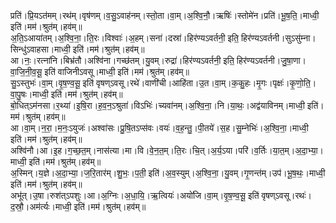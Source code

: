

  
प्रति॑।प्रि॒यऽत॑मम्।रथ॑म्।वृष॑णम्।व॒सु॒ऽवाह॑नम्।स्तो॒ता।वा॒म्।अ॒श्वि॒नौ॒।ऋषिः॑।स्तोमे॑न।प्रति॑।भू॒ष॒ति॒।माध्वी॒ इति॑।मम॑।श्रुत॑म्।हव॑म्॥  
अ॒ति॒ऽआया॑तम्।अ॒श्वि॒ना॒।ति॒रः।विश्वाः॑।अ॒हम्।सना॑।दस्रा॑।हिर॑ण्यऽवर्तनी॒ इति॒ हिर॑ण्यऽवर्तनी।सुऽसु॑म्ना।सिन्धु॑ऽवाहसा।माध्वी॒ इति॑।मम॑।श्रुत॑म्।हव॑म्॥  
आ।नः॒।रत्ना॑नि।बिभ्र॑तौ।अश्वि॑ना।गच्छ॑तम्।यु॒वम्।रुद्रा॑।हिर॑ण्यऽवर्तनी॒ इति॒ हिर॑ण्यऽवर्तनी।जु॒षा॒णा।वा॒जि॒नी॒व॒सू॒ इति॑ वाजिनीऽवसू।माध्वी॒ इति॑।मम॑।श्रुत॑म्।हव॑म्॥  
सु॒ऽस्तुभः॑।वा॒म्।वृ॒ष॒ण्व॒सू॒ इति॑ वृषण्ऽवसू।रथे॑।वाणी॑ची।आहि॑ता।उ॒त।वा॒म्।क॒कु॒हः।मृ॒गः।पृक्षः॑।कृ॒णो॒ति॒।वा॒पु॒षः।माध्वी॒ इति॑।मम॑।श्रुत॑म्।हव॑म्॥  
बो॒धित्ऽम॑नसा।र॒थ्या॑।इ॒षि॒रा।ह॒व॒न॒ऽश्रुता॑।विऽभिः॑।च्यवा॑नम्।अ॒श्वि॒ना॒।नि।या॒थः॒।अद्व॑याविनम्।माध्वी॒ इति॑।मम॑।श्रुत॑म्।हव॑म्॥  
आ।वा॒म्।न॒रा॒।म॒नः॒ऽयुजः॑।अश्वा॑सः।प्रु॒षि॒तऽप्स॑वः।वयः॑।व॒ह॒न्तु॒।पी॒तये॑।स॒ह।सु॒म्नेभिः॑।अ॒श्वि॒ना॒।माध्वी॒ इति॑।मम॑।श्रुत॑म्।हव॑म्॥  
अश्वि॑नौ।आ।इ॒ह।ग॒च्छ॒त॒म्।नास॑त्या।मा।वि।वे॒न॒त॒म्।ति॒रः।चि॒त्।अ॒र्य॒ऽया।परि॑।व॒र्तिः।या॒त॒म्।अ॒दा॒भ्या॒।माध्वी॒ इति॑।मम॑।श्रुत॑म्।हव॑म्॥  
अ॒स्मिन्।य॒ज्ञे।अ॒दा॒भ्या॒।ज॒रि॒तार॑म्।शु॒भः॒।प॒ती॒ इति॑।अ॒व॒स्युम्।अ॒श्वि॒ना॒।यु॒वम्।गृ॒णन्त॑म्।उप॑।भू॒ष॒थः॒।माध्वी॒ इति॑।मम॑।श्रुत॑म्।हव॑म्॥  
अभू॑त्।उ॒षा।रुश॑त्ऽपशुः।आ।अ॒ग्निः।अ॒धा॒यि॒।ऋ॒त्वियः॑।अयो॑जि।वा॒म्।वृ॒ष॒ण्व॒सू॒ इति॑ वृषण्ऽवसू।रथः॑।द॒स्रौ॒।अम॑र्त्यः।माध्वी॒ इति॑।मम॑।श्रुत॑म्।हव॑म्॥  

